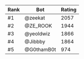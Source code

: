 Rank|Bot|Rating
---|---|---
#1|@zeekat|2057
#2|@ZE_ROOK|1944
#3|@yeoldwiz|1866
#4|@Jibbby|1864
#5|@G0thamB0t|974
